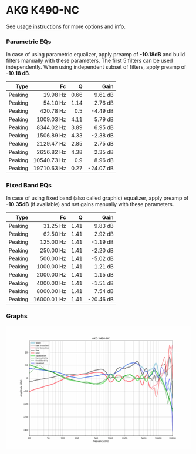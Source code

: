 # AKG K490-NC
See [usage instructions](https://github.com/jaakkopasanen/AutoEq#usage) for more options and info.

### Parametric EQs
In case of using parametric equalizer, apply preamp of **-10.18dB** and build filters manually
with these parameters. The first 5 filters can be used independently.
When using independent subset of filters, apply preamp of **-10.18 dB**.

| Type    | Fc          |    Q | Gain      |
|--------:|------------:|-----:|----------:|
| Peaking | 19.98 Hz    | 0.66 | 9.61 dB   |
| Peaking | 54.10 Hz    | 1.14 | 2.76 dB   |
| Peaking | 420.78 Hz   | 0.5  | -4.49 dB  |
| Peaking | 1009.03 Hz  | 4.11 | 5.79 dB   |
| Peaking | 8344.02 Hz  | 3.89 | 6.95 dB   |
| Peaking | 1506.89 Hz  | 4.33 | -2.38 dB  |
| Peaking | 2129.47 Hz  | 2.85 | 2.75 dB   |
| Peaking | 2656.82 Hz  | 4.38 | 2.35 dB   |
| Peaking | 10540.73 Hz | 0.9  | 8.96 dB   |
| Peaking | 19710.63 Hz | 0.27 | -24.07 dB |

### Fixed Band EQs
In case of using fixed band (also called graphic) equalizer, apply preamp of **-10.35dB**
(if available) and set gains manually with these parameters.

| Type    | Fc          |    Q | Gain      |
|--------:|------------:|-----:|----------:|
| Peaking | 31.25 Hz    | 1.41 | 9.83 dB   |
| Peaking | 62.50 Hz    | 1.41 | 2.92 dB   |
| Peaking | 125.00 Hz   | 1.41 | -1.19 dB  |
| Peaking | 250.00 Hz   | 1.41 | -2.20 dB  |
| Peaking | 500.00 Hz   | 1.41 | -5.02 dB  |
| Peaking | 1000.00 Hz  | 1.41 | 1.21 dB   |
| Peaking | 2000.00 Hz  | 1.41 | 1.15 dB   |
| Peaking | 4000.00 Hz  | 1.41 | -1.51 dB  |
| Peaking | 8000.00 Hz  | 1.41 | 7.54 dB   |
| Peaking | 16000.01 Hz | 1.41 | -20.46 dB |

### Graphs
![](./AKG%20K490-NC.png)